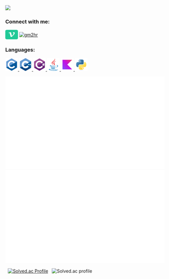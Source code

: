 <img src="https://capsule-render.vercel.app/api?type=soft&color=auto&height=200&section=header&text=Gyeongmin%20Lee&fontSize=90" />
<h3 align="left">Connect with me:</h3>
<p align="left">
<a href="https://velog.io/@gyeongmin" target="blank"><img align="center" src="./velog.svg" alt="Velog" height="30" width="40"/></a>
<a href="https://instagram.com/gm2hr" target="blank"><img align="center" src="https://raw.githubusercontent.com/rahuldkjain/github-profile-readme-generator/master/src/images/icons/Social/instagram.svg" alt="gm2hr" height="30" width="40"/></a>
</p>

<h3 align="left">Languages:</h3>
<p align="left"> 
<a href="https://www.cprogramming.com/" target="_blank" rel="noreferrer"> <img src="https://raw.githubusercontent.com/devicons/devicon/master/icons/c/c-original.svg" alt="c" width="40" height="40"/> </a> 
<a href="https://www.w3schools.com/cpp/" target="_blank" rel="noreferrer"> <img src="https://raw.githubusercontent.com/devicons/devicon/master/icons/cplusplus/cplusplus-original.svg" alt="cplusplus" width="40" height="40"/> </a> 
<a href="https://www.w3schools.com/cs/" target="_blank" rel="noreferrer"> <img src="https://raw.githubusercontent.com/devicons/devicon/master/icons/csharp/csharp-original.svg" alt="csharp" width="40" height="40"/> </a> 
<a href="https://www.java.com" target="_blank" rel="noreferrer"> <img src="https://raw.githubusercontent.com/devicons/devicon/master/icons/java/java-original.svg" alt="java" width="40" height="40"/> </a> 
<a href="https://kotlinlang.org" target="_blank" rel="noreferrer"> <img src="https://raw.githubusercontent.com/devicons/devicon/master/icons/kotlin/kotlin-original.svg" alt="kotlin" width="40" height="40"/> </a>
<a href="https://www.python.org" target="_blank" rel="noreferrer"> <img src="https://raw.githubusercontent.com/devicons/devicon/master/icons/python/python-original.svg" alt="python" width="40" height="40"/> </a>
</p>

![](https://github.com/gyeongminn/github-stats-transparent/blob/output/generated/overview.svg)
![](https://github.com/gyeongminn/github-stats-transparent/blob/output/generated/languages.svg)

&nbsp; [![Solved.ac Profile](http://mazassumnida.wtf/api/v2/generate_badge?boj=eyhoss)](https://solved.ac/eyhoss/)
&nbsp; ![Solved.ac profile](http://mazandi.herokuapp.com/api?handle=eyhoss&theme=dark)
